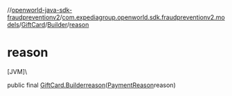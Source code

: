 //[openworld-java-sdk-fraudpreventionv2](../../../../index.md)/[com.expediagroup.openworld.sdk.fraudpreventionv2.models](../../index.md)/[GiftCard](../index.md)/[Builder](index.md)/[reason](reason.md)

# reason

[JVM]\

public final [GiftCard.Builder](index.md)[reason](reason.md)([PaymentReason](../../-payment-reason/index.md)reason)
